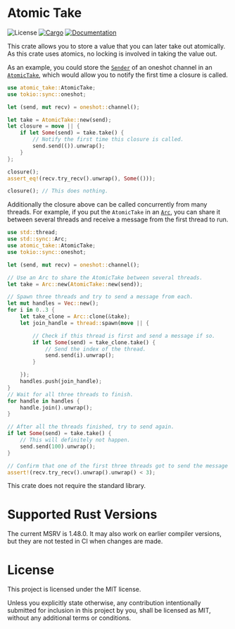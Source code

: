 # Atomic Take

![License](https://img.shields.io/badge/license-MIT-green.svg)
[![Cargo](https://img.shields.io/crates/v/atomic-take.svg)](https://crates.io/crates/atomic-take)
[![Documentation](https://docs.rs/atomic-take/badge.svg)](https://docs.rs/atomic-take)

This crate allows you to store a value that you can later take out atomically. As this
crate uses atomics, no locking is involved in taking the value out.

As an example, you could store the [`Sender`] of an oneshot channel in an
[`AtomicTake`], which would allow you to notify the first time a closure is called.

```rust
use atomic_take::AtomicTake;
use tokio::sync::oneshot;

let (send, mut recv) = oneshot::channel();

let take = AtomicTake::new(send);
let closure = move || {
    if let Some(send) = take.take() {
        // Notify the first time this closure is called.
        send.send(()).unwrap();
    }
};

closure();
assert_eq!(recv.try_recv().unwrap(), Some(()));

closure(); // This does nothing.
```

Additionally the closure above can be called concurrently from many threads. For
example, if you put the `AtomicTake` in an [`Arc`], you can share it between several
threads and receive a message from the first thread to run.

```rust
use std::thread;
use std::sync::Arc;
use atomic_take::AtomicTake;
use tokio::sync::oneshot;

let (send, mut recv) = oneshot::channel();

// Use an Arc to share the AtomicTake between several threads.
let take = Arc::new(AtomicTake::new(send));

// Spawn three threads and try to send a message from each.
let mut handles = Vec::new();
for i in 0..3 {
    let take_clone = Arc::clone(&take);
    let join_handle = thread::spawn(move || {

        // Check if this thread is first and send a message if so.
        if let Some(send) = take_clone.take() {
            // Send the index of the thread.
            send.send(i).unwrap();
        }

    });
    handles.push(join_handle);
}
// Wait for all three threads to finish.
for handle in handles {
    handle.join().unwrap();
}

// After all the threads finished, try to send again.
if let Some(send) = take.take() {
    // This will definitely not happen.
    send.send(100).unwrap();
}

// Confirm that one of the first three threads got to send the message first.
assert!(recv.try_recv().unwrap().unwrap() < 3);
```

This crate does not require the standard library.

[`Sender`]: https://docs.rs/tokio/latest/tokio/sync/oneshot/struct.Sender.html
[`AtomicTake`]: https://docs.rs/atomic-take/latest/atomic_take/struct.AtomicTake.html
[`Arc`]: https://doc.rust-lang.org/std/sync/struct.Arc.html

# Supported Rust Versions

The current MSRV is 1.48.0. It may also work on earlier compiler versions, but
they are not tested in CI when changes are made.

# License

This project is licensed under the MIT license.

Unless you explicitly state otherwise, any contribution intentionally submitted
for inclusion in this project by you, shall be licensed as MIT, without any
additional terms or conditions.
